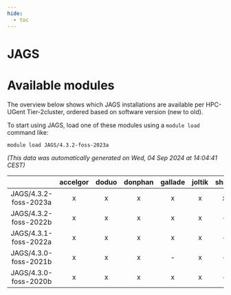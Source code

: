 ```yaml
---
hide:
  - toc
---
```


JAGS
====

# Available modules


The overview below shows which JAGS installations are available per HPC-UGent Tier-2cluster, ordered based on software version (new to old).

To start using JAGS, load one of these modules using a `module load` command like:

```shell
module load JAGS/4.3.2-foss-2023a
```

*(This data was automatically generated on Wed, 04 Sep 2024 at 14:04:41 CEST)*  

| |accelgor|doduo|donphan|gallade|joltik|shinx|skitty|
| :---: | :---: | :---: | :---: | :---: | :---: | :---: | :---: |
|JAGS/4.3.2-foss-2023a|x|x|x|x|x|x|x|
|JAGS/4.3.2-foss-2022b|x|x|x|x|x|-|x|
|JAGS/4.3.1-foss-2022a|x|x|x|x|x|-|x|
|JAGS/4.3.0-foss-2021b|x|x|x|-|x|-|x|
|JAGS/4.3.0-foss-2020b|x|x|x|x|x|-|x|
